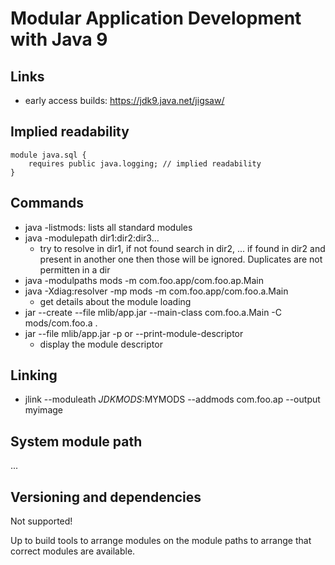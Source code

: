 # Modular Application Development with Java 9

## Links
* early access builds: https://jdk9.java.net/jigsaw/

## Implied readability

```
module java.sql {
    requires public java.logging; // implied readability
}
```

## Commands
* java -listmods: lists all standard modules
* java -modulepath dir1:dir2:dir3...
  * try to resolve in dir1, if not found search in dir2, ... if found in dir2 and present in another one then those will be ignored. Duplicates are not permitten in a dir
* java -modulpaths mods -m com.foo.app/com.foo.ap.Main
* java -Xdiag:resolver -mp mods -m com.foo.app/com.foo.a.Main
  * get details about the module loading
* jar --create --file mlib/app.jar --main-class com.foo.a.Main -C mods/com.foo.a .
* jar --file mlib/app.jar -p or --print-module-descriptor
  * display the module descriptor

## Linking
* jlink --moduleath $JDKMODS:$MYMODS --addmods com.foo.ap --output myimage

## System module path
...

## Versioning and dependencies
Not supported!

Up to build tools to arrange modules on the module paths to arrange that correct modules are available.
